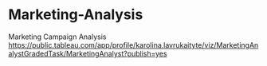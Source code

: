 # Marketing-Analysis
Marketing Campaign Analysis 
https://public.tableau.com/app/profile/karolina.lavrukaityte/viz/MarketingAnalystGradedTask/MarketingAnalyst?publish=yes
